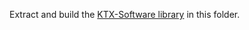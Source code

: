 Extract and build the [KTX-Software library](https://github.com/KhronosGroup/KTX-Software) in this folder.
